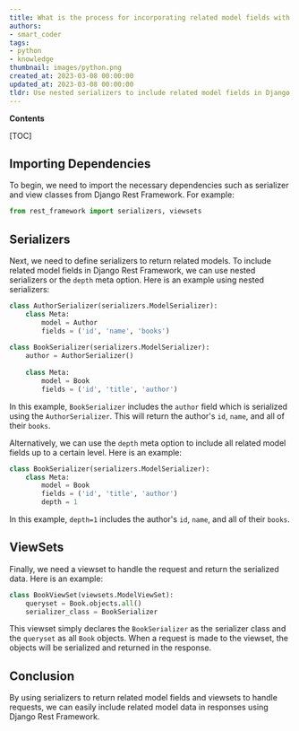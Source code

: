 ```yaml
---
title: What is the process for incorporating related model fields with django rest framework?
authors:
- smart_coder
tags:
- python
- knowledge
thumbnail: images/python.png
created_at: 2023-03-08 00:00:00
updated_at: 2023-03-08 00:00:00
tldr: Use nested serializers to include related model fields in Django Rest Framework.
---
```


**Contents**

[TOC]

## Importing Dependencies

To begin, we need to import the necessary dependencies such as serializer and view classes from Django Rest Framework. For example:

```python
from rest_framework import serializers, viewsets
```

## Serializers

Next, we need to define serializers to return related models. To include related model fields in Django Rest Framework, we can use nested serializers or the `depth` meta option. Here is an example using nested serializers:

```python
class AuthorSerializer(serializers.ModelSerializer):
    class Meta:
        model = Author
        fields = ('id', 'name', 'books')
    
class BookSerializer(serializers.ModelSerializer):
    author = AuthorSerializer()
    
    class Meta:
        model = Book
        fields = ('id', 'title', 'author')
```

In this example, `BookSerializer` includes the `author` field which is serialized using the `AuthorSerializer`. This will return the author's `id`, `name`, and all of their `books`.

Alternatively, we can use the `depth` meta option to include all related model fields up to a certain level. Here is an example:

```python
class BookSerializer(serializers.ModelSerializer):
    class Meta:
        model = Book
        fields = ('id', 'title', 'author')
        depth = 1
```

In this example, `depth=1` includes the author's `id`, `name`, and all of their `books`.

## ViewSets

Finally, we need a viewset to handle the request and return the serialized data. Here is an example:

```python
class BookViewSet(viewsets.ModelViewSet):
    queryset = Book.objects.all()
    serializer_class = BookSerializer
```

This viewset simply declares the `BookSerializer` as the serializer class and the `queryset` as all `Book` objects. When a request is made to the viewset, the objects will be serialized and returned in the response.

## Conclusion

By using serializers to return related model fields and viewsets to handle requests, we can easily include related model data in responses using Django Rest Framework.
